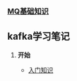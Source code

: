 ### <a href="https://github.com/Wang-ShuLiang/MQ/blob/master/MQ%E5%9F%BA%E7%A1%80%E7%9F%A5%E8%AF%86.md">MQ基础知识</a>

## kafka学习笔记
<ol>
<li><b>开始</b></li>
<ul>
<li><a href="https://github.com/Wang-ShuLiang/MQ/blob/master/kafka%E5%85%A5%E9%97%A8%E4%BB%8B%E7%BB%8D.md">入门知识</a></li>
</ul>
</ol>
